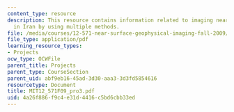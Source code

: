 ```yaml
---
content_type: resource
description: This resource contains information related to imaging near-surface structures
  in Iran by using multiple methods.
file: /media/courses/12-571-near-surface-geophysical-imaging-fall-2009/4a26f886f9c4e31d4416c5bd6cbb33ed_MIT12_571F09_pro3.pdf
file_type: application/pdf
learning_resource_types:
- Projects
ocw_type: OCWFile
parent_title: Projects
parent_type: CourseSection
parent_uid: abf9eb16-45ad-3d30-aaa3-3d3fd5854616
resourcetype: Document
title: MIT12_571F09_pro3.pdf
uid: 4a26f886-f9c4-e31d-4416-c5bd6cbb33ed
---
```

